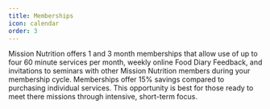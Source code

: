 ```yaml
---
title: Memberships
icon: calendar
order: 3
---
```


Mission Nutrition offers 1 and 3 month memberships that allow use of up to four 60 minute services per month, weekly online Food Diary Feedback, and invitations to seminars with other Mission Nutrition members during your membership cycle. Memberships offer 15% savings compared to purchasing individual services. This opportunity is best for those ready to meet there missions through intensive, short-term focus. 
